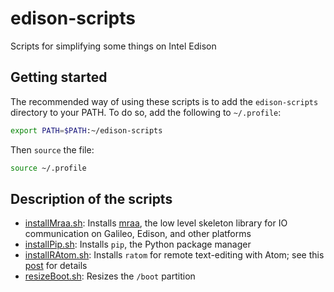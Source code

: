 # edison-scripts

Scripts for simplifying some things on Intel Edison

## Getting started

The recommended way of using these scripts is to add the `edison-scripts` directory to your PATH. To do so, add the following to `~/.profile`:

```bash
export PATH=$PATH:~/edison-scripts
```

Then `source` the file:

```bash
source ~/.profile
```

## Description of the scripts

* [installMraa.sh](https://github.com/drejkim/edison-scripts/blob/master/installMraa.sh): Installs [mraa](https://github.com/intel-iot-devkit/mraa), the low level skeleton library for IO communication on Galileo, Edison, and other platforms
* [installPip.sh](https://github.com/drejkim/edison-scripts/blob/master/installPip.sh): Installs `pip`, the Python package manager
* [installRAtom.sh](https://github.com/drejkim/edison-scripts/blob/master/installRAtom.sh): Installs `ratom` for remote text-editing with Atom; see this [post](http://drejkim.com/blog/2015/02/24/remote-text-editing-on-edison-with-atom/) for details
* [resizeBoot.sh](https://github.com/drejkim/edison-scripts/blob/master/resizeBoot.sh): Resizes the `/boot` partition
